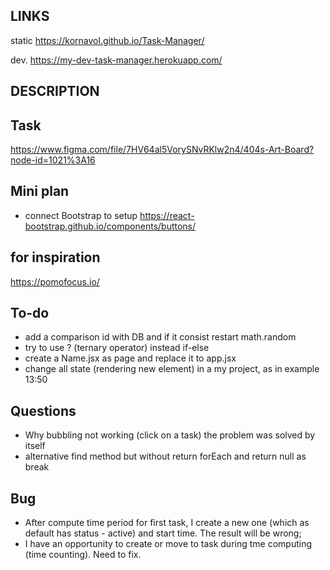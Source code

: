 ## LINKS

static
<https://kornavol.github.io/Task-Manager/>

dev.
<https://my-dev-task-manager.herokuapp.com/>

## DESCRIPTION

## Task

<https://www.figma.com/file/7HV64al5VorySNvRKlw2n4/404s-Art-Board?node-id=1021%3A16>

## Mini plan

- connect Bootstrap to setup
<https://react-bootstrap.github.io/components/buttons/>

## for inspiration

<https://pomofocus.io/>

## To-do

- add a comparison id with DB and if it consist restart math.random
- try to use ? (ternary operator) instead if-else
- create a Name.jsx as page and replace it to app.jsx
- change all state (rendering new element) in a my project, as in example 13:50

## Questions

- Why bubbling not working (click on a task)
    the problem was solved by itself
- alternative find method but without return
    forEach and return null as break

## Bug

- After compute time period for first task, I create a new one  (which as default has status - active) and start time. The result will be wrong;
- I have an opportunity to create or move to task during tme computing (time counting). Need to fix.  
